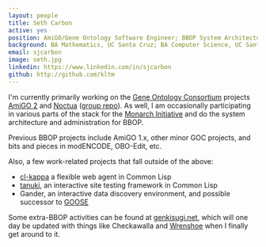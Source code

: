 ```yaml
---
layout: people
title: Seth Carbon
active: yes
position: AmiGO/Gene Ontology Software Engineer; BBOP System Architecture/Administration 
background: BA Mathematics, UC Santa Cruz; BA Computer Science, UC Santa Cruz
email: sjcarbon
image: seth.jpg
linkedin: https://www.linkedin.com/in/sjcarbon
github: http://github.com/kltm
---
```


I'm currently primarily working on the <a href="http://geneontology.org">Gene Ontology Consortium</a> projects <a href="http://amigo.geneontology.org">AmiGO 2</a> and <a href="http://noctua.berkeleybop.org">Noctua</a> (<a href="https://github.com/geneontology">group repo</a>). As well, I am occasionally participating in various parts of the stack for the <a href="http://monarchinitiative.org">Monarch Initiative</a> and do the system architecture and administration for BBOP.

Previous BBOP projects include AmiGO 1.x, other minor GOC projects, and bits and pieces in modENCODE, OBO-Edit, etc.

Also, a few work-related projects that fall outside of the above:
<ul>
<li><a href="http://www.cliki.net/cl-kappa">cl-kappa</a> a flexible web agent in Common Lisp</li>
<li><a href="https://github.com/kltm/tanuki">tanuki</a>, an interactive site testing framework in Common Lisp </li>
<li>Gander, an interactive data discovery environment, and possible successor to <a href="http://goose.berkeleybop.org">GOOSE</a></li>
</ul>

Some extra-BBOP activities can be found at <a href="http://genkisugi.net">genkisugi.net</a>, which will one day be updated with things like Checkawalla and <a href="https://launchpad.net/wrenshoe">Wrenshoe</a> when I finally get around to it.

